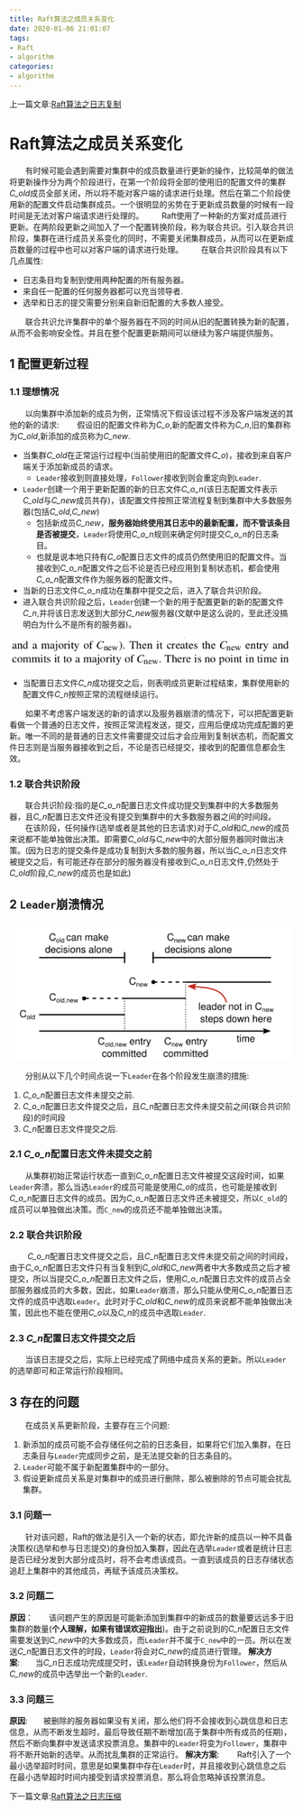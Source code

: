 ```yaml
---
title: Raft算法之成员关系变化
date: 2020-01-06 21:01:07
tags: 
- Raft
- algorithm
categories:
- algorithm
---
```

上一篇文章:[Raft算法之日志复制](https://ifican.top/2020/01/05/blog/consensus/raft-log/)

# Raft算法之成员关系变化
&emsp;&emsp;有时候可能会遇到需要对集群中的成员数量进行更新的操作，比较简单的做法将更新操作分为两个阶段进行，在第一个阶段将全部的使用旧的配置文件的集群*C_old*成员全部关闭，所以将不能对客户端的请求进行处理。然后在第二个阶段使用新的配置文件启动集群成员。一个很明显的劣势在于更新成员数量的时候有一段时间是无法对客户端请求进行处理的。
&emsp;&emsp;Raft使用了一种新的方案对成员进行更新。在两阶段更新之间加入了一个配置转换阶段，称为联合共识。引入联合共识阶段，集群在进行成员关系变化的同时，不需要关闭集群成员，从而可以在更新成员数量的过程中也可以对客户端的请求进行处理。
&emsp;&emsp;在联合共识阶段具有以下几点属性:

* 日志条目均复制到使用两种配置的所有服务器。
* 来自任一配置的任何服务器都可以充当领导者.
* 选举和日志的提交需要分别来自新旧配置的大多数人接受。

&emsp;&emsp;联合共识允许集群中的单个服务器在不同的时间从旧的配置转换为新的配置，从而不会影响安全性。并且在整个配置更新期间可以继续为客户端提供服务。

## 1 配置更新过程
### 1.1 理想情况
&emsp;&emsp;以向集群中添加新的成员为例，正常情况下假设该过程不涉及客户端发送的其他的新的请求:
&emsp;&emsp;假设旧的配置文件称为*C_o*,新的配置文件称为*C_n*,旧的集群称为*C_old*,新添加的成员称为*C_new*.

* 当集群*C_old*在正常运行过程中(当前使用旧的配置文件*C_o*)，接收到来自客户端关于添加新成员的请求。
    * `Leader`接收到则直接处理，`Follower`接收到则会重定向到`Leader`.
* `Leader`创建一个用于更新配置的新的日志文件*C_o_n*(该日志配置文件表示*C_old*与*C_new*成员共存)，该配置文件按照正常流程复制到集群中大多数服务器(包括*C_old,C_new*)
    * 包括新成员*C_new*，**服务器始终使用其日志中的最新配置，而不管该条目是否被提交**，`Leader`将使用*C_o_n*规则来确定何时提交*C_o_n*的日志条目。
    * 也就是说本地只持有*C_o*配置日志文件的成员仍然使用旧的配置文件。当接收到*C_o_n*配置文件之后不论是否已经应用到复制状态机，都会使用*C_o_n*配置文件作为服务器的配置文件。
* 当新的日志文件*C_o_n*成功在集群中提交之后，进入了联合共识阶段。
* 进入联合共识阶段之后，`Leader`创建一个新的用于配置更新的新的配置文件*C_n*,并将该日志发送到大部分*C_new*服务器(文献中是这么说的，至此还没搞明白为什么不是所有的服务器)。

![图](/img/blog/raft/110.png)

* 当配置日志文件*C_n*成功提交之后，则表明成员更新过程结束，集群使用新的配置文件*C_n*按照正常的流程继续运行。

&emsp;&emsp;如果不考虑客户端发送的新的请求以及服务器崩溃的情况下，可以把配置更新看做一个普通的日志文件，按照正常流程发送，提交，应用后便成功完成配置的更新。唯一不同的是普通的日志文件需要提交过后才会应用到复制状态机，而配置文件日志则是当服务器接收到之后，不论是否已经提交，接收到的配置信息都会生效。

### 1.2 联合共识阶段
&emsp;&emsp;联合共识阶段:指的是*C_o_n*配置日志文件成功提交到集群中的大多数服务器，且*C_n*配置日志文件还没有提交到集群中的大多数服务器之间的时间段。
&emsp;&emsp;在该阶段，任何操作(选举或者是其他的日志请求)对于*C_old*和*C_new*的成员来说都不能单独做出决策。即需要*C_old*与*C_new*中的大部分服务器同时做出决策。(因为日志的提交条件是成功复制到大多数的服务器，所以当*C_o_n*日志文件被提交之后，有可能还存在部分的服务器没有接收到*C_o_n*日志文件,仍然处于*C_old*阶段,*C_new*的成员也是如此)

## 2 `Leader`崩溃情况

![图](/img/blog/raft/11.png)


&emsp;&emsp;分别从以下几个时间点说一下`Leader`在各个阶段发生崩溃的措施:

1. *C_o_n*配置日志文件未提交之前.
2. *C_o_n*配置日志文件提交之后，且*C_n*配置日志文件未提交前之间(联合共识阶段)的时间段
3. *C_n*配置日志文件提交之后.

### 2.1 *C_o_n*配置日志文件未提交之前
&emsp;&emsp;从集群初始正常运行状态一直到*C_o_n*配置日志文件被提交这段时间，如果`Leader`奔溃，那么当选`Leader`的成员可能是使用*C_o*的成员，也可能是接收到*C_o_n*配置日志文件的成员。因为*C_o_n*配置日志文件还未被提交，所以`C_old`的成员可以单独做出决策。而`C_new`的成员还不能单独做出决策。

### 2.2 联合共识阶段
&emsp;&emsp; *C_o_n*配置日志文件提交之后，且*C_n*配置日志文件未提交前之间的时间段，由于*C_o_n*配置日志文件只有当复制到*C_old*和*C_new*两者中大多数成员之后才被提交，所以当提交*C_o_n*配置日志文件之后，使用*C_o_n*配置日志文件的成员占全部服务器成员的大多数，因此，如果`Leader`崩溃，那么只能从使用*C_o_n*配置日志文件的成员中选取`Leader`。此时对于*C_old*和*C_new*的成员来说都不能单独做出决策，因此也不能在使用*C_o*以及*C_n*的成员中选取`Leader`.

### 2.3 *C_n*配置日志文件提交之后
&emsp;&emsp;当该日志提交之后，实际上已经完成了网络中成员关系的更新。所以`Leader`的选举即可和正常运行阶段相同。


## 3 存在的问题
&emsp;&emsp;在成员关系更新阶段，主要存在三个问题:

1. 新添加的成员可能不会存储任何之前的日志条目，如果将它们加入集群，在日志条目与`Leader`完成同步之前，是无法提交新的日志条目的。
2. `Leader`可能不属于新配置集群中的一部分。
3. 假设更新成员关系是对集群中的成员进行删除，那么被删除的节点可能会扰乱集群。

### 3.1 问题一
&emsp;&emsp;针对该问题，Raft的做法是引入一个新的状态，即允许新的成员以一种不具备决策权(选举和参与日志提交)的身份加入集群，因此在选举`Leader`或者是统计日志是否已经分发到大部分成员时，将不会考虑该成员。一直到该成员的日志存储状态追赶上集群中的其他成员，再赋予该成员决策权。
### 3.2 问题二
**原因**：&emsp;&emsp;该问题产生的原因是可能新添加到集群中的新成员的数量要远远多于旧集群的数量(**个人理解，如果有错误欢迎指出**)。由于之前说到的*C_n*配置日志文件需要发送到*C_new*中的大多数成员，而`Leader`并不属于`C_new`中的一员。所以在发送*C_n*配置日志文件的时段，`Leader`将会对*C_new*的成员进行管理。
**解决方案**:&emsp;&emsp;当*C_n*日志成功完成提交时，该`Leader`自动转换身份为`Follower`，然后从*C_new*的成员中选举出一个新的`Leader`.
### 3.3 问题三
**原因**:&emsp;&emsp;被删除的服务器如果没有关闭，那么他们将不会接收到心跳信息和日志信息，从而不断发生超时，最后导致任期不断增加(高于集群中所有成员的任期)，然后不断向集群中发送请求投票消息。集群中的`Leader`将变为`Follower`，集群中将不断开始新的选举。从而扰乱集群的正常运行。
**解决方案**: &emsp;&emsp;Raft引入了一个最小选举超时时间，意思是如果集群中存在`Leader`时，并且接收到心跳信息之后在最小选举超时时间内接受到请求投票消息，那么将会忽略掉该投票消息。

下一篇文章:[Raft算法之日志压缩](https://ifican.top/2020/01/07/blog/consensus/raft-snapshot/)